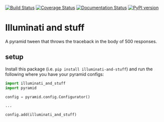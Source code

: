 [![Build Status](https://travis-ci.org/yiwensong/coinbasepro-python.svg?branch=master)](https://travis-ci.org/yiwensong/coinbasepro-python)
[![Coverage Status](https://coveralls.io/repos/github/yiwensong/coinbasepro-python/badge.svg?branch=master)](https://coveralls.io/github/yiwensong/coinbasepro-python?branch=master)
[![Documentation Status](https://readthedocs.org/projects/cbpro2/badge/?version=master&style=flat)](https://cbpro2.readthedocs.io/en/master/)
[![PyPI version](https://badge.fury.io/py/cbpro2.svg)](https://pypi.org/project/cbpro2/)

# Illuminati and stuff

A pyramid tween that throws the traceback in the body of 500 responses.


## setup

Install this package (i.e. `pip install illuminati-and-stuff`) and run the
following where you have your pyramid configs:

```python
import illuminati_and_stuff
import pyramid

config = pyramid.config.Configurator()

...

config.add(illuminati_and_stuff)
```
